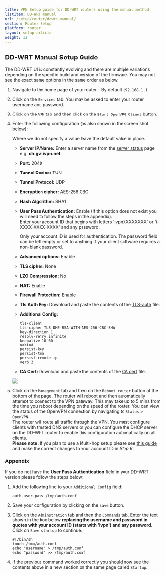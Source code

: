 ```yaml
---
title: VPN Setup guide for DD-WRT routers using the manual method
listItem: DD-WRT manual
url: /setup/router/ddwrt-manual/
section: Router Setup
platform: router
layout: setup-article
weight: 12
---
```

## DD-WRT Manual Setup Guide

<div markdown="1" class="notice notice--warning">
The DD-WRT UI is constantly evolving and there are multiple variations depending on the specific build and version of the firmware. You may not see the exact same options in the same order as below.
</div>

1.  Navigate to the home page of your router - By default `192.168.1.1`.

2.  Click on the `Services` tab. You may be asked to enter your router username and password.

3.  Click on the `VPN` tab and then click on the `Start OpenVPN Client` button.

4.  Enter the following configuration (as also shown in the screen shot below):

    <div markdown="1" class="notice notice--warning">
    Where we do not specify a value leave the default value in place.
    </div>

    *   **Server IP/Name:** Enter a server name from the [server status](/status/) page e.g. **ch.gw.ivpn.net**
    *   **Port:** 2049
    *   **Tunnel Device:** TUN
    *   **Tunnel Protocol:** UDP
    *   **Encryption cipher:** AES-256 CBC
    *   **Hash Algorithm:** SHA1
    *   **User Pass Authentication:** Enable (If this option does not exist you will need to follow the steps in the appendix).  
        Enter your account ID that begins with letters 'ivpnXXXXXXXX' or 'i-XXXX-XXXX-XXXX' and any password.     
        <div markdown="1" class="notice notice--info">
        Only your account ID is used for authentication. The password field can be left empty or set to anything if your client software requires a non-blank password.
        </div>

    *   **Advanced options:** Enable
    *   **TLS cipher:** None
    *   **LZO Compression:** No
    *   **NAT:** Enable
    *   **Firewall Protection:** Enable
    *   **Tls Auth Key:** Download and paste the contents of the [TLS-auth](/releases/config/ta.key) file.
    *   **Additional Config:**  
        ```
        tls-client
        tls-cipher TLS-DHE-RSA-WITH-AES-256-CBC-SHA
        key-direction 1
        resolv-retry infinite
        keepalive 10 60
        nobind
        persist-key
        persist-tun
        persist-remote-ip
        verb 3
        ```
        
    *   **CA Cert:** Download and paste the contents of the [CA cert](/releases/config/ca.crt) file.

    ![](/images-static/uploads/install-dd-wrt-manual-010-579x1450.png)

5.  Click on the `Management` tab and then on the `Reboot router` button at the bottom of the page. The router will reboot and then automatically attempt to connect to the VPN gateway. This may take up to 5 mins from the time you reboot depending on the speed of the router. You can view the status of the OpenVPN connection by navigating to `Status` > `OpenVPN`.  
    The router will route all traffic through the VPN. You must configure clients with trusted DNS servers or you can configure the DHCP server on the DD-WRT router to enable this configuration automatically on all clients.  
    **Please note:** If you plan to use a Multi-hop setup please see [this guide](/knowledgebase/general/how-can-i-connect-to-the-multihop-network/) and make the correct changes to your account ID in *Step 6*.

### Appendix

If you do not have the **User Pass Authentication** field in your DD-WRT version please follow the steps below:

1.  Add the following line to your `Additional Config` field:

    ```
    auth-user-pass /tmp/auth.conf
    ```

2.  Save your configuration by clicking on the `save` button.

3.  Click on the `Adminstration` tab and then the `Commands` tab. Enter the text shown in the box below **replacing the username and password in quotes with your account ID (starts with 'ivpn') and any password**. Click on `Save startup` to continue.

    ```
    #!/bin/sh
    touch /tmp/auth.conf
    echo "username" > /tmp/auth.conf
    echo "password" >> /tmp/auth.conf
    ```

4.  If the previous command worked correctly you should now see the contents above in a new section on the same page called `Startup`.
